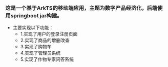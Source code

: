 ### 这是一个基于ArkTS的移动端应用，主题为数字产品经济化，后端使用springboot jar构建。
- 主要实现以下功能：
  - 1.实现了用户的登录注册页面
  - 2.实现了商品的增删改查
  - 3.实现了购物车
  - 4.实现了管理员系统
  - 5.实现了作物专家问答系统
